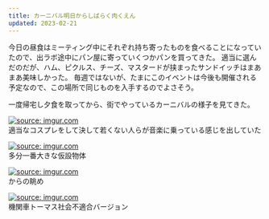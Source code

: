 ```yaml
---
title: カーニバル明日からしばらく肉くえん
updated: 2023-02-21
---
```


今日の昼食はミーティング中にそれぞれ持ち寄ったものを食べることになっていたので、出ラボ途中にパン屋に寄っていくつかパンを買ってきた。
適当に選んだのだが、ハム、ピクルス、チーズ、マスタードが挟まったサンドイッチはまあまあ美味しかった。
毎週ではないが、たまにこのイベントは今後も開催される予定なので、この場所で同じものを入手するのでよさそう。

一度帰宅し夕食を取ってから、街でやっているカーニバルの様子を見てきた。

<a href="https://imgur.com/7HZl1M8"><img src="https://i.imgur.com/7HZl1M8.png" title="source: imgur.com" /></a>  
適当なコスプレをして決して若くない人らが音楽に乗っている感じを出していた

<a href="https://imgur.com/G9z0aRD"><img src="https://i.imgur.com/G9z0aRD.png" title="source: imgur.com" /></a>  
多分一番大きな仮設物体

<a href="https://imgur.com/CfxKUJL"><img src="https://i.imgur.com/CfxKUJL.png" title="source: imgur.com" /></a>  
からの眺め

<a href="https://imgur.com/TKakhDg"><img src="https://i.imgur.com/TKakhDg.png" title="source: imgur.com" /></a>  
機関車トーマス社会不適合バージョン

